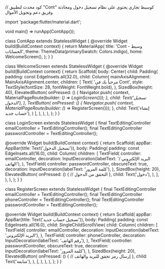 // كود محدث لتطبيق "Cont" كوسيط تجاري يحتوي على نظام تسجيل دخول ومحادثة وفريق دعم وتحويل الأموال

import 'package:flutter/material.dart';

void main() => runApp(ContApp());

class ContApp extends StatelessWidget {
  @override
  Widget build(BuildContext context) {
    return MaterialApp(
      title: 'Cont - وسيط الحسابات',
      theme: ThemeData(primarySwatch: Colors.indigo),
      home: WelcomeScreen(),
    );
  }
}

class WelcomeScreen extends StatelessWidget {
  @override
  Widget build(BuildContext context) {
    return Scaffold(
      body: Center(
        child: Padding(
          padding: const EdgeInsets.all(32.0),
          child: Column(
            mainAxisAlignment: MainAxisAlignment.center,
            children: [
              Text(
                'مرحباً بك في Cont',
                style: TextStyle(fontSize: 28, fontWeight: FontWeight.bold),
              ),
              SizedBox(height: 40),
              ElevatedButton(
                onPressed: () {
                  Navigator.push(
                      context, MaterialPageRoute(builder: (_) => LoginScreen()));
                },
                child: Text('تسجيل الدخول'),
              ),
              TextButton(
                onPressed: () {
                  Navigator.push(
                      context, MaterialPageRoute(builder: (_) => RegisterScreen()));
                },
                child: Text('إنشاء حساب جديد'),
              )
            ],
          ),
        ),
      ),
    );
  }
}

class LoginScreen extends StatelessWidget {
  final TextEditingController emailController = TextEditingController();
  final TextEditingController passwordController = TextEditingController();

  @override
  Widget build(BuildContext context) {
    return Scaffold(
      appBar: AppBar(title: Text('تسجيل الدخول')),
      body: Padding(
        padding: const EdgeInsets.all(16.0),
        child: Column(
          children: [
            TextField(
              controller: emailController,
              decoration: InputDecoration(labelText: 'البريد الإلكتروني / الهاتف'),
            ),
            TextField(
              controller: passwordController,
              obscureText: true,
              decoration: InputDecoration(labelText: 'كلمة المرور'),
            ),
            SizedBox(height: 20),
            ElevatedButton(
              onPressed: () {
                // التحقق من الدخول
              },
              child: Text('دخول'),
            ),
          ],
        ),
      ),
    );
  }
}

class RegisterScreen extends StatelessWidget {
  final TextEditingController emailController = TextEditingController();
  final TextEditingController phoneController = TextEditingController();
  final TextEditingController passwordController = TextEditingController();

  @override
  Widget build(BuildContext context) {
    return Scaffold(
      appBar: AppBar(title: Text('تسجيل حساب جديد')),
      body: Padding(
        padding: const EdgeInsets.all(16.0),
        child: SingleChildScrollView(
          child: Column(
            children: [
              TextField(
                controller: emailController,
                decoration: InputDecoration(labelText: 'البريد الإلكتروني'),
              ),
              TextField(
                controller: phoneController,
                decoration: InputDecoration(labelText: 'رقم الهاتف'),
              ),
              TextField(
                controller: passwordController,
                obscureText: true,
                decoration: InputDecoration(labelText: 'كلمة المرور'),
              ),
              SizedBox(height: 20),
              ElevatedButton(
                onPressed: () {
                  // إرسال رمز تحقق للبريد والهاتف
                },
                child: Text('متابعة'),
              ),
            ],
          ),
        ),
      ),
    );
  }
}

